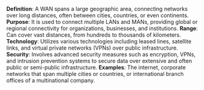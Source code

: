 **Definition**: A WAN spans a large geographic area, connecting networks over long distances, often between cities, countries, or even continents.
**Purpose**: It is used to connect multiple LANs and MANs, providing global or regional connectivity for organizations, businesses, and institutions.
**Range**: Can cover vast distances, from hundreds to thousands of kilometers.
**Technology**: Utilizes various technologies including leased lines, satellite links, and virtual private networks (VPNs) over public infrastructure.
**Security**: Involves advanced security measures such as encryption, VPNs, and intrusion prevention systems to secure data over extensive and often public or semi-public infrastructure.
**Examples**: The internet, corporate networks that span multiple cities or countries, or international branch offices of a multinational company.